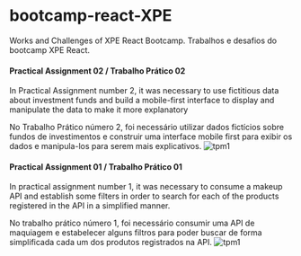 # bootcamp-react-XPE
 Works and Challenges of XPE React Bootcamp.
 Trabalhos e desafios do bootcamp XPE React.

#### Practical Assignment 02 / Trabalho Prático 02

In Practical Assignment number 2, it was necessary to use fictitious data about investment funds and build a mobile-first interface to display and manipulate the data to make it more explanatory

No Trabalho Prático número 2, foi necessário utilizar dados fictícios sobre fundos de investimentos e construir uma interface mobile first para exibir os dados e manipula-los para serem mais explicativos.
![tpm1](https://github.com/LeonardoPaiv/botcamp-react/blob/main/imagens/desafio2.png?raw=true)

#### Practical Assignment 01 / Trabalho Prático 01

In practical assignment number 1, it was necessary to consume a makeup API and establish some filters in order to search for each of the products registered in the API in a simplified manner.

No trabalho prático número 1, foi necessário consumir uma API de maquiagem e estabelecer alguns filtros para poder buscar de forma simplificada cada um dos produtos registrados na API.
![tpm1](https://github.com/LeonardoPaiv/botcamp-react/blob/main/imagens/tp01.png?raw=true)

